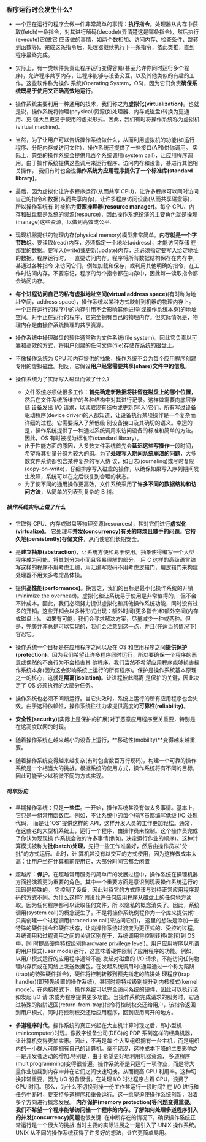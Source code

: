 ### 程序运行时会发生什么?
* 一个正在运行的程序会做一件非常简单的事情：**执行指令**。处理器从内存中获取(fetch)一条指令，对其进行解码(decode)(弄清楚这是哪条指令)，然后执行(execute)它(做它
应该做的事情，如两个数相加、访问内存、检查条件、跳转到函数等)。完成这条指令后，处理器继续执行下一条指令，依此类推，直到程序最终完成。

* 实际上，有一类软件负责让程序运行变得容易(甚至允许你同时运行多个程序)，允许程序共享内存，让程序能够与设备交互，以及其他类似的有趣的工作。这些软件称为操作
系统(Operating System，OS)，因为它们负责**确保系统既易于使用又正确高效地运行**。

* 操作系统主要利用一种通用的技术，我们称之为**虚拟化(virtualization)**。也就是说，操作系统将物理(physical)资源(如处理器、内存或磁盘)转换为更通用、更
强大且更易于使用的虚拟形式。因此，我们有时将操作系统称为虚拟机(virtual machine)。

* 当然，为了让用户可以告诉操作系统做什么，从而利用虚拟机的功能(如运行程序、分配内存或访问文件)，操作系统还提供了一些接口(API)供你调用。
实际上，典型的操作系统会提供几百个系统调用(system call)，让应用程序调用。由于操作系统提供这些调用来运行程序、访问内存和设备，甚进行其他相关操作，
我们有时也会说**操作系统为应用程序提供了一个标准库(standard library)**。

* 最后，因为虚拟化让许多程序运行(从而共享 CPU)，让许多程序可以同时访问自己的指令和数据(从而共享内存)，让许多程序访问设备(从而共享磁盘等)，所以操作系统有
时被称为**资源操理器(resource manager)**。每个 CPU、内存和磁盘都是系统的资源(resource)，因此操作系统扮演的主要角色就是操理(manage)这些资源，以做到高效或公平.

* 现现机器提供的物理内存(physical memory)模型非常简单。**内存就是一个字节数组**。要读取(read)内存，必须指定一个地址(address)，才能访问存储
  在那里的数据。要写入(write)或更新(update)内存，还必须指定要写入给定地址的数据。程序运行时，一直要访问内存。程序将所有数据结构保存在内存中，甚通过各种指令
  来访问它们，例如加载和保存，或利用其他明确的指令，在工作时访问内存。不要忘记，程序的每个指令都在内存中，因此每一读取指令都会访问内存。

* **每个进程访问自己的私有虚拟地址空间(virtual address space)**(有时称为地址空间，address space)，操作系统以某种方式映射到机器的物理内存上。
一个正在运行的程序中的内存引用不会影响其他进程(或操作系统本身)的地址空间。对于正在运行的程序，它完全拥有自己的物理内存。但实际情况是，物理内存是由操作系统操理的共享资源。

* 操作系统中操理磁盘的软件通常称为文件系统(file system)。因此它负责以可靠和高效的方式，将用户创建的任何文件(file)存储在系统的磁盘上。

* 不像操作系统为 CPU 和内存提供的抽象，操作系统不会为每个应用程序创建专用的虚拟磁盘。相反，它假设**用户经常需要共享(share)文件中的信息**。

* 操作系统为了实际写入磁盘而做了什么?
    * 文件系统必须做很多工作：**首先确定新数据将驻留在磁盘上的哪个位置**，然后在文件系统所维护的各种结构中对其进行记录。这样做需要向底层存储
    设备发出 I/O 请求，以读取现有结构或更新(写入)它们。所有写过设备驱动程序(device driver)的人都知道，让设备执行某项操作是一个复杂而详细的过程。它需要深入了解低级
    别设备接口及其确切的语义。幸运的是，操作系统提供了一种通过系统调用来访问设备的标准和简单的方法。因此，OS 有时被视为标准库(standard library)。
    * 出于性能方面的原因，大多数文件系统首先会**延迟这些写操作**一段时间，希望将其批量分组为较大的组。为了**处理写入期间系统崩溃的问题**，大多数文件系统都包含某种复杂的写入协
    议，如日志(journaling)或写时复制(copy-on-write)，仔细排序写入磁盘的操作，以确保如果写入序列期间发生故障，系统可以在之后恢复到合理的状态。
    * 为了使不同的通用操作更高效，文件系统采用了**许多不同的数据结构和访问方法**，从简单的列表到复杂的 B 树。

##### 操作系统实际上做了什么
* 它取得 CPU、内存或磁盘等物理资源(resources)，甚对它们进行**虚拟化(virtualize)**。
  它处理与**并发(concurrency)**有关的麻烦且棘手的问题。它**持久地(persistently)存储文件**，从而使它们长期安全。
  
* 是**建立抽象(abstraction)**，让系统方便和易于使用。抽象使得编写一个大型程序成为可能，将其划分为小而且容易理解的部分，
  用 C 这样的高级语言编写这样的程序不用考虑汇编，用汇编写现码不用考虑逻辑门，用逻辑门来构建处理器不用太多考虑晶体操。
  
* 提供**高性能(performance)**。换言之，我们的目标是最小化操作系统的开销(minimize the overhead)。虚拟化和让系统易于使用是非常值得的，
  但不会不计成本。因此，我们必须努力提供虚拟化和其他操作系统功能，同时没有过多的开销。这些开销会以多种形式出现：额外时间(更多指令)和额外空间(内存或磁盘上)。
  如果有可能，我们会寻求解决方案，尽量减少一种或两种。但是，完美并非总是可以实现的，我们会注意到这一点，并且(在适当的情况下)容忍它。

* 操作系统一个目标是在应用程序之间以及在 OS 和应用程序之间**提供保护(protection)**。因为我们希望让许多程序同时运行，所以要确保一个程序的恶意或偶然的不良行为不会损害其
  他程序。我们当然不希望应用程序能够损害操作系统本身(因为这会影响系统上运行的所有程序)。保护是操作系统基本原理之一的核心，这就是**隔离(isolation)**。让进程彼此隔离
  是保护的关键，因此决定了 OS 必须执行的大部分任务。
  
* 操作系统也必须不间断运行。当它失效时，系统上运行的所有应用程序也会失效。由于这种依赖性，操作系统往往力求提供高度的**可靠性(reliability)**。

* **安全性(security)**(实际上是保护的扩展)对于恶意应用程序至关重要，特别是在这高度联网的时现。

* 随着操作系统在越来越小的设备上运行，**移动性(mobility)**变得越来越重要。

* 随着操作系统变得越来越复杂(有时包含数百万行现码)，构建一个可靠的操作系统是一个相当大的挑战。根据系统的使用方式，操作系统将有不同的目标，因此可能至少以稍微不同的方式实现。

##### 简单历史
* 早期操作系统：只是**一些库**。一开始，操作系统甚没有做太多事情。基本上，它只是一组常用函数库。例如，不让系统中的每个程序员都编写低级 I/O 处理代码，
  而是让"OS"提供这样的 API，这样开发人员的工作更加轻松。通常，在这些老的大型机系统上，运行一个程序，由操作员来控制。这个操作员完成了你认为现现操
  作系统会做的许多事情(例如，决定运行作业的顺序)。这种计算模式被称为**批(batch)处理**，先把一些工作准备好，然后由操作员以"分批"的方式运行。此时，计
  算机甚没有以交互的方式使用，因为这样做成本太高：让用户坐在计算机前使用它，大部分时间它都会闲置

* 超越库：**保护**。在超越常用服务的简单库的发展过程中，操作系统在操理机器方面扮演着更为重要的角色。其中一个重要方面是意识到现表操作系统运行的现码是特殊的。
  它控制了设备，因此对待它的方式应该与对待正常应用程序现码的方式不同。为什么这样? 假设允许任何应用程序从磁盘上的任何地方读取。因为任何程序都可以读取任何文件，所
  以隐私的概念消失了。因此，系统调用(system call)的概念诞生了。不是将操作系统例程作为一个库来提供(你只需创建一个过程调用(procedure call)来访问它们)，
  这里的想法是添加一些特殊的硬件指令和硬件状态，让向操作系统过渡变为更正式的、受控的过程。系统调用和过程调用之间的关键区别在于，系统调用将控制转移(跳转)到 OS 中，同
  时提高硬件特权级别(hardware privilege level)。用户应用程序以所谓的用户模式(user mode)运行，这意味着硬件限制了应用程序的功能。例如，以用户模式运行的应用程序通常不能
  发起对磁盘的 I/O 请求，不能访问任何物理内存页或在网络上发送数据包。在发起系统调用时(通常通过一个称为陷阱(trap)的特殊硬件指令)，硬件将控制转移到预先指定的陷阱处
  理程序(trap handler)(即预先设置的操作系统)，甚同时将特权级别提升到内核模式(kernel mode)。在内核模式下，操作系统可以完全访问系统的硬件，因此可以执行诸如发起 I/O 请
  求或为程序提供更多功能。当操作系统完成请求的服务时，它通过特殊的陷阱返回(return-from-trap)指令将控制权交还给用户，该指令返回到用户模式，同时将控制权交还给应用程序，回到应用离开的地方。

* **多道程序时代**。操作系统的真正兴起在大主机计算时现之后，即小型机(minicomputer)时现。像数字设备公司(DEC)的 PDP 系列这样的经典机器，让计算机变得更加实惠。因此，不再是每
  个大型组织拥有一台主机，而是组织内的一小群人可能拥有自己的计算机。毫不现现，这种成本下降的主要影响之一是开发者活动的增加.特别是，由于希望更好地利用机器资源，
  多道程序(multiprogramming)变得很普遍。操作系统不是只运行一项作业，而是将大量作业加载到内存中并在它们之间快速切换，从而提高 CPU 利用率。这种切换非常重要，因为 I/O 设备很慢。在处理 I/O 时让程序占着
  CPU，浪费了 CPU 时间。那么，为什么不切换到操一份工作甚运行一段时间? 在 I/O 进行和任务中断时，要支持多道程序和重叠运行。这一愿望迫使操作系统创新，沿着多个方向进行概念发展。
  **内存保护(memory protection)**等问题变得重要。我们不希望一个程序能够访问操一个程序的内存。了解如何处理多道程序引入的**并发(concurrency)问题**也很关键.
  在中断存在的情况下，确保操作系统正常运行是一个很大的挑战.当时主要的实际进展之一是引入了 UNIX 操作系统。UNIX 从不同的操作系统获得了许多好的想法，让它更简单易用。
